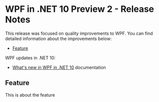 # WPF in .NET 10 Preview 2 - Release Notes

This release was focused on quality improvements to WPF. You can find detailed information about the improvements below:

- [Feature](#feature)

WPF updates in .NET 10:

- [What's new in WPF in .NET 10](https://learn.microsoft.com/dotnet/desktop/wpf/whats-new/net100) documentation

## Feature

This is about the feature
